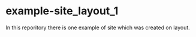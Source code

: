 # example-site_layout_1
In this reporitory there is one example of site which was created on layout. 
